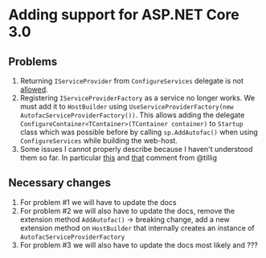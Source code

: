 # Adding support for ASP.NET Core 3.0

## Problems

1. Returning `IServiceProvider` from `ConfigureServices` delegate is not [allowed](https://github.com/aspnet/AspNetCore/issues/5149).
2. Registering `IServiceProviderFactory` as a service no longer works. We must add it to `HostBuilder` using `UseServiceProviderFactory(new AutofacServiceProviderFactory())`. 
This allows adding the delegate `ConfigureContainer<TContainer>(TContainer container)` to `Startup` class which was possible before by calling `sp.AddAutofac()` when using `ConfigureServices` while building the web-host.
3. Some issues I cannot properly describe because I haven't understood them so far. In particular [this](https://github.com/autofac/Autofac.Extensions.DependencyInjection/issues/36#issuecomment-470778393) and [that](https://github.com/autofac/Autofac.Extensions.DependencyInjection/issues/36#issuecomment-506411656) comment from @tillig

## Necessary changes

1. For problem #1 we will have to update the docs
2. For problem #2 we will also have to update the docs, remove the extension method `AddAutofac()` -> breaking change, add a new extension method on `HostBuilder` that internally creates an instance of `AutofacServiceProviderFactory`
3. For problem #3 we will also have to update the docs most likely and ???  